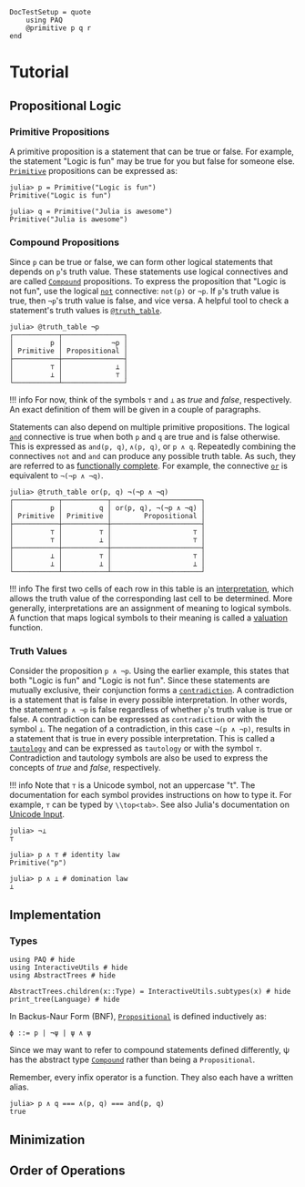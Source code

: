 
```@meta
DocTestSetup = quote
    using PAQ
    @primitive p q r
end
```

# Tutorial

## Propositional Logic

### Primitive Propositions

A primitive proposition is a statement that can be true or false. For example, the statement "Logic is fun" may be true for you but false for someone else. [`Primitive`](@ref) propositions can be expressed as:

```jldoctest tutorial
julia> p = Primitive("Logic is fun")
Primitive("Logic is fun")

julia> q = Primitive("Julia is awesome")
Primitive("Julia is awesome")
```


### Compound Propositions

Since ```p``` can be true or false, we can form other logical statements that depends on ```p```'s truth value. These statements use logical connectives and are called [`Compound`](@ref) propositions. To express the proposition that "Logic is not fun", use the logical [`not`](@ref) connective: ```not(p)``` or ```¬p```.  If ```p```'s truth value is true, then ```¬p```'s truth value is false, and vice versa. A helpful tool to check a statement's truth values is [`@truth_table`](@ref).

```jldoctest tutorial
julia> @truth_table ¬p
┌───────────┬───────────────┐
│         p │            ¬p │
│ Primitive │ Propositional │
├───────────┼───────────────┤
│         ⊤ │             ⊥ │
│         ⊥ │             ⊤ │
└───────────┴───────────────┘
```

!!! info
    For now, think of the symbols ```⊤``` and ```⊥``` as *true* and *false*, respectively. An exact definition of them will be given in a couple of paragraphs.

Statements can also depend on multiple primitive propositions. The logical [`and`](@ref) connective is true when both ```p``` and ```q``` are true and is false otherwise. This is expressed as ```and(p, q)```, ```∧(p, q)```, or ```p ∧ q```. Repeatedly combining the connectives ```not``` and ```and``` can produce any possible truth table. As such, they are referred to as [functionally complete](https://en.wikipedia.org/wiki/Functional_completeness). For example, the connective [`or`](@ref) is equivalent to ```¬(¬p ∧ ¬q)```.

```jldoctest tutorial
julia> @truth_table or(p, q) ¬(¬p ∧ ¬q)
┌───────────┬───────────┬──────────────────────┐
│         p │         q │ or(p, q), ¬(¬p ∧ ¬q) │
│ Primitive │ Primitive │        Propositional │
├───────────┼───────────┼──────────────────────┤
│         ⊤ │         ⊤ │                    ⊤ │
│         ⊤ │         ⊥ │                    ⊤ │
├───────────┼───────────┼──────────────────────┤
│         ⊥ │         ⊤ │                    ⊤ │
│         ⊥ │         ⊥ │                    ⊥ │
└───────────┴───────────┴──────────────────────┘
```

!!! info
    The first two cells of each row in this table is an [interpretation](https://en.wikipedia.org/wiki/Interpretation_(logic)), which allows the truth value of the corresponding last cell to be determined. More generally, interpretations are an assignment of meaning to logical symbols. A function that maps logical symbols to their meaning is called a [valuation](https://en.wikipedia.org/wiki/Valuation_(logic)) function.


### Truth Values

Consider the proposition ```p ∧ ¬p```. Using the earlier example, this states that both "Logic is fun" and "Logic is not fun". Since these statements are mutually exclusive, their conjunction forms a [`contradiction`](@ref). A contradiction is a statement that is false in every possible interpretation. In other words, the statement ```p ∧ ¬p``` is false regardless of whether ```p```'s truth value is true or false. A contradiction can be expressed as ```contradiction``` or with the symbol ```⊥```. The negation of a contradiction, in this case ```¬(p ∧ ¬p)```, results in a statement that is true in every possible interpretation. This is called a [`tautology`](@ref) and can be expressed as ```tautology``` or with the symbol ```⊤```. Contradiction and tautology symbols are also be used to express the concepts of *true* and *false*, respectively.

!!! info
    Note that ```⊤``` is a Unicode symbol, not an uppercase "t". The documentation for each symbol provides instructions on how to type it. For example, ```⊤``` can be typed by ```\\top<tab>```. See also Julia's documentation on [Unicode Input](https://docs.julialang.org/en/v1/manual/unicode-input/).

```jldoctest
julia> ¬⊥
⊤

julia> p ∧ ⊤ # identity law
Primitive("p")

julia> p ∧ ⊥ # domination law
⊥
```


## Implementation

### Types

```@example
using PAQ # hide
using InteractiveUtils # hide
using AbstractTrees # hide

AbstractTrees.children(x::Type) = InteractiveUtils.subtypes(x) # hide
print_tree(Language) # hide
```


In Backus-Naur Form (BNF), [`Propositional`](@ref) is defined inductively as:

```
ϕ ::= p | ¬ψ | ψ ∧ ψ
```

Since we may want to refer to compound statements defined differently, ψ has the abstract type [`Compound`](@ref) rather than being a ```Propositional```.



Remember, every infix operator is a function. They also each have a written alias.

```jldoctest tutorial
julia> p ∧ q === ∧(p, q) === and(p, q)
true
```


## Minimization

## Order of Operations

<!-- associativity -->